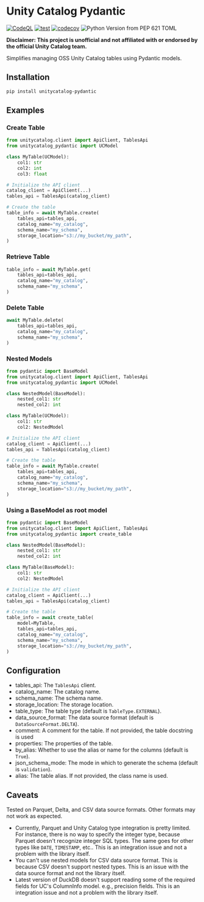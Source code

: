 # Unity Catalog Pydantic 
[![CodeQL](https://github.com/dan1elt0m/unitycatalog-pydantic/actions/workflows/codeql-analysis.yml/badge.svg)](https://github.com/dan1elt0m/sadel/actions/workflows/codeql-analysis.yml)
[![test](https://github.com/dan1elt0m/unitycatalog-pydantic/actions/workflows/test.yml/badge.svg)](https://github.com/dan1elt0m/sadel/actions/workflows/test.yml)
[![codecov](https://codecov.io/github/dan1elt0m/dan1elt0m/graph/badge.svg?token=NECZRE656C)](https://codecov.io/github/dan1elt0m/sadel)
![Python Version from PEP 621 TOML](https://img.shields.io/python/required-version-toml?tomlFilePath=https%3A%2F%2Fraw.githubusercontent.com%2Fdan1elt0m%2Funitycatalog-pydantic%2Fmain%2Fpyproject.toml)


**Disclaimer: This project is unofficial and not affiliated with or endorsed by the official Unity Catalog team.**

Simplifies managing OSS Unity Catalog tables using Pydantic models.

## Installation
```bash
pip install unitycatalog-pydantic
```

## Examples 

### Create Table

```python
from unitycatalog.client import ApiClient, TablesApi
from unitycatalog_pydantic import UCModel

class MyTable(UCModel):
    col1: str
    col2: int
    col3: float

# Initialize the API client
catalog_client = ApiClient(...)
tables_api = TablesApi(catalog_client)

# Create the table
table_info = await MyTable.create(
    tables_api=tables_api,
    catalog_name="my_catalog",
    schema_name="my_schema",
    storage_location="s3://my_bucket/my_path",
)
```

### Retrieve Table
```python
table_info = await MyTable.get(
    tables_api=tables_api,
    catalog_name="my_catalog",
    schema_name="my_schema",
)
```

### Delete Table

```python
await MyTable.delete(
    tables_api=tables_api,
    catalog_name="my_catalog",
    schema_name="my_schema",
)
```

### Nested Models
```python
from pydantic import BaseModel
from unitycatalog.client import ApiClient, TablesApi
from unitycatalog_pydantic import UCModel

class NestedModel(BaseModel):
    nested_col1: str
    nested_col2: int

class MyTable(UCModel):
    col1: str
    col2: NestedModel

# Initialize the API client
catalog_client = ApiClient(...)
tables_api = TablesApi(catalog_client)

# Create the table
table_info = await MyTable.create(
    tables_api=tables_api,
    catalog_name="my_catalog",
    schema_name="my_schema",
    storage_location="s3://my_bucket/my_path",
)
```

### Using a BaseModel as root model
```python
from pydantic import BaseModel
from unitycatalog.client import ApiClient, TablesApi
from unitycatalog_pydantic import create_table

class NestedModel(BaseModel):
    nested_col1: str
    nested_col2: int

class MyTable(BaseModel):
    col1: str
    col2: NestedModel

# Initialize the API client
catalog_client = ApiClient(...)
tables_api = TablesApi(catalog_client)

# Create the table
table_info = await create_table(
    model=MyTable,
    tables_api=tables_api,
    catalog_name="my_catalog",
    schema_name="my_schema",
    storage_location="s3://my_bucket/my_path",
)
```

## Configuration

- tables_api: The `TablesApi` client.
- catalog_name: The catalog name.
- schema_name: The schema name.
- storage_location: The storage location.
- table_type: The table type (default is `TableType.EXTERNAL`).
- data_source_format: The data source format (default is `DataSourceFormat.DELTA`).
- comment: A comment for the table. If not provided, the table docstring is used
- properties: The properties of the table.
- by_alias: Whether to use the alias or name for the columns (default is `True`).
- json_schema_mode: The mode in which to generate the schema (default is `validation`).
- alias: The table alias. If not provided, the class name is used.


## Caveats

Tested on Parquet, Delta, and CSV data source formats. Other formats may not work as expected.

- Currently, Parquet and Unity Catalog type integration is pretty limited. For instance, there is no way to specify the
  integer type, because Parquet doesn't recognize integer SQL types. The same goes for other types like `DATE`, `TIMESTAMP`, etc.. This is an integration issue and not a problem with the library itself.
- You can't use nested models for CSV data source format. This is because CSV doesn't support nested types. This is an issue with the data source format and not the library itself.
- Latest version of DuckDB doesn't support reading some of the required fields for UC's ColumnInfo model. e.g., precision fields. This is an integration issue and not a problem with the library itself.